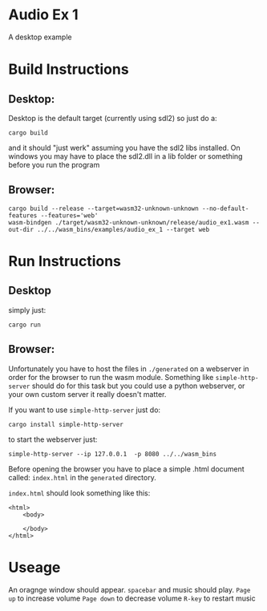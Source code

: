 # Audio Ex 1 
A desktop example

# Build Instructions
## Desktop: 
Desktop is the default target (currently using sdl2) so just do a:
```
cargo build
```
and it should "just werk" assuming you have the sdl2 libs installed.
On windows you may have to place the sdl2.dll in a lib folder or something before you run the program 

## Browser:

```
cargo build --release --target=wasm32-unknown-unknown --no-default-features --features='web'
wasm-bindgen ./target/wasm32-unknown-unknown/release/audio_ex1.wasm --out-dir ../../wasm_bins/examples/audio_ex_1 --target web
```

# Run Instructions

## Desktop
simply just:
```
cargo run
```

## Browser:

Unfortunately you have to host the files in `./generated` on a webserver in order for the browser to run the wasm module. 
Something like `simple-http-server` should do for this task but you could use a python webserver, or your own custom server it really doesn't matter.  

If you want to use `simple-http-server` just do:
```
cargo install simple-http-server
```

to start the webserver just: 

```
simple-http-server --ip 127.0.0.1  -p 8080 ../../wasm_bins
```

Before opening the browser you have to place a simple .html document called: `index.html` in the `generated` directory.

`index.html` should look something like this: 
```
<html>
    <body>

    </body>
</html>
```  
# Useage
An  oragnge window should appear. 
`spacebar` and music should play.
`Page up` to increase volume
`Page down` to decrease volume
`R-key` to restart music
